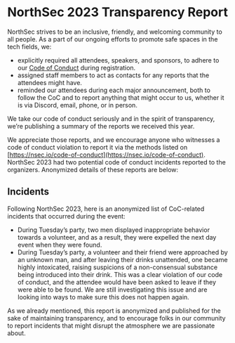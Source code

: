 # NorthSec 2023 Transparency Report
NorthSec strives to be an inclusive, friendly, and welcoming community to all people. As a part of our ongoing efforts to promote safe spaces in the tech fields, we:

- explicitly required all attendees, speakers, and sponsors, to adhere to our [Code of Conduct](https://nsec.io/code-of-conduct) during registration.
- assigned staff members to act as contacts for any reports that the attendees might have.
- reminded our attendees during each major announcement, both to follow the CoC and to report anything that might occur to us, whether it is via Discord, email, phone, or in person.

We take our code of conduct seriously and in the spirit of transparency, we’re publishing a summary of the reports we received this year.

We appreciate those reports, and we encourage anyone who witnesses a code of conduct violation to report it via the methods listed on [https://nsec.io/code-of-conduct](https://nsec.io/code-of-conduct). NorthSec 2023 had two potential code of conduct incidents reported to the organizers. Anonymized details of these reports are below:

## Incidents

Following NorthSec 2023, here is an anonymized list of CoC-related incidents that occurred during the event:

- During Tuesday’s party, two men displayed inappropriate behavior towards a volunteer, and as a result, they were expelled the next day event when they were found.
- During Tuesday’s party, a volunteer and their friend were approached by an unknown man, and after leaving their drinks unattended, one became highly intoxicated, raising suspicions of a non-consensual substance being introduced into their drink. This was a clear violation of our code of conduct, and the attendee would have been asked to leave if they were able to be found. We are still investigating this issue and are looking into ways to make sure this does not happen again.

As we already mentioned, this report is anonymized and published for the sake of maintaining transparency, and to encourage folks in our community to report incidents that might disrupt the atmosphere we are passionate about.
